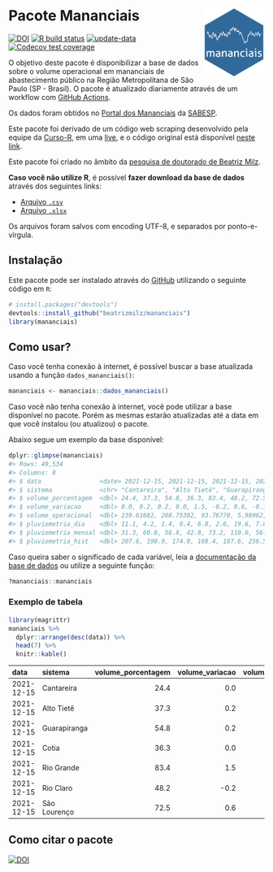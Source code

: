 
<!-- README.md is generated from README.Rmd. Please edit that file -->

# Pacote Mananciais <img src="man/figures/hexlogo.png" align="right" width = "120px"/>

<!-- badges: start -->

[![DOI](https://zenodo.org/badge/DOI/10.5281/zenodo.4733056.svg)](https://doi.org/10.5281/zenodo.4733056)
[![R build
status](https://github.com/beatrizmilz/mananciais/workflows/R-CMD-check/badge.svg)](https://github.com/beatrizmilz/mananciais/actions)
[![update-data](https://github.com/beatrizmilz/mananciais/actions/workflows/2-update_data.yaml/badge.svg)](https://github.com/beatrizmilz/mananciais/actions/workflows/2-update_data.yaml)
[![Codecov test
coverage](https://codecov.io/gh/beatrizmilz/mananciais/branch/master/graph/badge.svg)](https://codecov.io/gh/beatrizmilz/mananciais?branch=master)
<!-- badges: end -->

O objetivo deste pacote é disponibilizar a base de dados sobre o volume
operacional em mananciais de abastecimento público na Região
Metropolitana de São Paulo (SP - Brasil). O pacote é atualizado
diariamente através de um workflow com [GitHub
Actions](https://github.com/beatrizmilz/mananciais/actions).

Os dados foram obtidos no [Portal dos
Mananciais](http://mananciais.sabesp.com.br/Situacao) da
[SABESP](http://site.sabesp.com.br/site/Default.aspx).

Este pacote foi derivado de um código web scraping desenvolvido pela
equipe da [Curso-R](https://www.curso-r.com/), em uma
[live](https://youtu.be/jvZIxrMmOcQ), e o código original está
disponível [neste
link](https://github.com/curso-r/lives/blob/master/drafts/20200730_scraper_sabesp.R).

Este pacote foi criado no âmbito da [pesquisa de doutorado de Beatriz
Milz](https://beatrizmilz.github.io/tese/).

**Caso você não utilize R**, é possível **fazer download da base de
dados** através dos seguintes links:

  - [Arquivo
    `.csv`](https://github.com/beatrizmilz/mananciais/raw/master/inst/extdata/mananciais.csv)
  - [Arquivo
    `.xlsx`](https://github.com/beatrizmilz/mananciais/blob/master/inst/extdata/mananciais.xlsx?raw=true)

Os arquivos foram salvos com encoding UTF-8, e separados por
ponto-e-vírgula.

## Instalação

Este pacote pode ser instalado através do [GitHub](https://github.com/)
utilizando o seguinte código em `R`:

``` r
# install.packages("devtools")
devtools::install_github("beatrizmilz/mananciais")
library(mananciais)
```

## Como usar?

Caso você tenha conexão à internet, é possível buscar a base atualizada
usando a função `dados_mananciais()`:

``` r
mananciais <- mananciais::dados_mananciais() 
```

Caso você não tenha conexão à internet, você pode utilizar a base
disponível no pacote. Porém as mesmas estarão atualizadas até a data em
que você instalou (ou atualizou) o pacote.

Abaixo segue um exemplo da base disponível:

``` r
dplyr::glimpse(mananciais)
#> Rows: 49,534
#> Columns: 8
#> $ data                <date> 2021-12-15, 2021-12-15, 2021-12-15, 2021-12-15, 2…
#> $ sistema             <chr> "Cantareira", "Alto Tietê", "Guarapiranga", "Cotia…
#> $ volume_porcentagem  <dbl> 24.4, 37.3, 54.8, 36.3, 83.4, 48.2, 72.5, 24.4, 37…
#> $ volume_variacao     <dbl> 0.0, 0.2, 0.2, 0.0, 1.5, -0.2, 0.6, -0.1, 0.1, 0.8…
#> $ volume_operacional  <dbl> 239.61682, 208.75382, 93.76770, 5.98962, 93.56363,…
#> $ pluviometria_dia    <dbl> 11.1, 4.2, 1.4, 0.4, 6.8, 2.6, 19.6, 7.8, 15.9, 27…
#> $ pluviometria_mensal <dbl> 31.3, 60.8, 56.8, 42.8, 73.2, 110.0, 56.0, 20.2, 5…
#> $ pluviometria_hist   <dbl> 207.6, 190.9, 174.0, 168.4, 187.6, 256.5, 210.6, 2…
```

Caso queira saber o significado de cada variável, leia a [documentação
da base de
dados](https://beatrizmilz.github.io/mananciais/reference/mananciais.html)
ou utilize a seguinte função:

``` r
?mananciais::mananciais
```

### Exemplo de tabela

``` r
library(magrittr)
mananciais %>% 
  dplyr::arrange(desc(data)) %>% 
  head(7) %>%
  knitr::kable()
```

| data       | sistema      | volume\_porcentagem | volume\_variacao | volume\_operacional | pluviometria\_dia | pluviometria\_mensal | pluviometria\_hist |
| :--------- | :----------- | ------------------: | ---------------: | ------------------: | ----------------: | -------------------: | -----------------: |
| 2021-12-15 | Cantareira   |                24.4 |              0.0 |           239.61682 |              11.1 |                 31.3 |              207.6 |
| 2021-12-15 | Alto Tietê   |                37.3 |              0.2 |           208.75382 |               4.2 |                 60.8 |              190.9 |
| 2021-12-15 | Guarapiranga |                54.8 |              0.2 |            93.76770 |               1.4 |                 56.8 |              174.0 |
| 2021-12-15 | Cotia        |                36.3 |              0.0 |             5.98962 |               0.4 |                 42.8 |              168.4 |
| 2021-12-15 | Rio Grande   |                83.4 |              1.5 |            93.56363 |               6.8 |                 73.2 |              187.6 |
| 2021-12-15 | Rio Claro    |                48.2 |            \-0.2 |             6.59400 |               2.6 |                110.0 |              256.5 |
| 2021-12-15 | São Lourenço |                72.5 |              0.6 |            64.36410 |              19.6 |                 56.0 |              210.6 |

## Como citar o pacote

[![DOI](https://zenodo.org/badge/DOI/10.5281/zenodo.4733056.svg)](https://doi.org/10.5281/zenodo.4733056)
